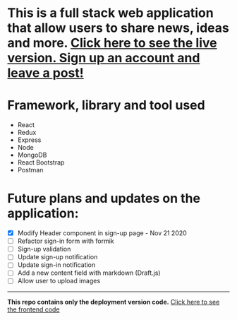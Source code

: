 # This is a full stack web application that allow users to share news, ideas and more. [Click here to see the live version. Sign up an account and leave a post!](https://full-stack-blog-sharing.herokuapp.com/)

# Framework, library and tool used

- React
- Redux
- Express
- Node
- MongoDB
- React Bootstrap
- Postman

# Future plans and updates on the application:

- [x] Modify Header component in sign-up page - Nov 21 2020
- [ ] Refactor sign-in form with formik
- [ ] Sign-up validation
- [ ] Update sign-up notification
- [ ] Update sign-in notification
- [ ] Add a new content field with markdown (Draft.js)
- [ ] Allow user to upload images

---

**This repo contains only the deployment version code.** [Click here to see the frontend code](https://github.com/HangCcZ/Full-Stack-Blog-Sharing-Frontend)
